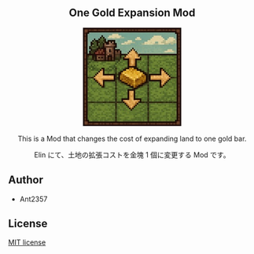 <h2 align="center">
  One Gold Expansion Mod
</h2>

<div align="center">
  <a href="https://steamcommunity.com/sharedfiles/filedetails/?id=3510900257">
    <img alt="金塊一つで土地を四方にを広げられる事を説明するドット絵" src="preview.jpg">
  </a>
</div>

<div align="center">
  <p>This is a Mod that changes the cost of expanding land to one gold bar.</p>
  <p>Elin にて、土地の拡張コストを金塊 1 個に変更する Mod です。</p>
</div>

## Author
* Ant2357

## License
[MIT license](https://en.wikipedia.org/wiki/MIT_License)
